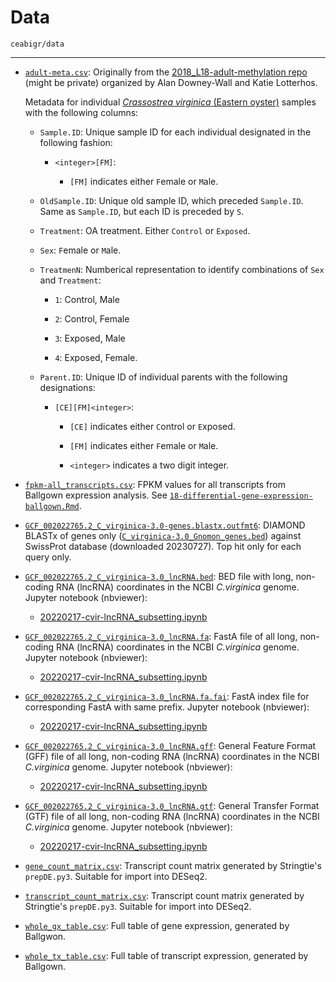 # Data

`ceabigr/data`

---

- [`adult-meta.csv`](https://github.com/sr320/ceabigr/blob/main/data/adult-meta.csv): Originally from the [2018_L18-adult-methylation repo](https://github.com/epigeneticstoocean/2018_L18-adult-methylation) (might be private) organized by Alan Downey-Wall and Katie Lotterhos.

  Metadata for individual [_Crassostrea virginica_ (Eastern oyster)](https://en.wikipedia.org/wiki/Eastern_oyster) samples with the following columns:

    - `Sample.ID`: Unique sample ID for each individual designated in the following fashion:

      - `<integer>[FM]`:
      
        - `[FM]` indicates either `F`emale or `M`ale.

    - `OldSample.ID`: Unique old sample ID, which preceded `Sample.ID`. Same as `Sample.ID`, but each ID is preceded by `S`.

    - `Treatment`: OA treatment. Either `Control` or `Exposed`.

    - `Sex`: `F`emale or `M`ale.

    - `TreatmenN`: Numberical representation to identify combinations of `Sex` and `Treatment`:

      - `1`: Control, Male

      - `2`: Control, Female

      - `3`: Exposed, Male

      - `4`: Exposed, Female.

    - `Parent.ID`: Unique ID of individual parents with the following designations:

      - `[CE][FM]<integer>`:

        - `[CE]` indicates either `C`ontrol or `E`xposed.

        - `[FM]` indicates either `F`emale or `M`ale.

        - `<integer>` indicates a two digit integer.

- [`fpkm-all_transcripts.csv`](https://github.com/sr320/ceabigr/blob/main/data/fpkm-all_transcripts.csv): FPKM values for all transcripts from Ballgown expression analysis. See [`18-differential-gene-expression-ballgown.Rmd`](https://github.com/sr320/ceabigr/blob/main/code/18-differential-gene-expression-ballgown.Rmd).

- [`GCF_002022765.2_C_virginica-3.0-genes.blastx.outfmt6`](https://github.com/sr320/ceabigr/blob/main/data/GCF_002022765.2_C_virginica-3.0-genes.blastx.outfmt6): DIAMOND BLASTx of genes only ([`C_virginica-3.0_Gnomon_genes.bed`](https://github.com/sr320/ceabigr/blob/main/data/C_virginica-3.0_Gnomon_genes.bed)) against SwissProt database (downloaded 20230727). Top hit only for each query only.

- [`GCF_002022765.2_C_virginica-3.0_lncRNA.bed`](https://github.com/sr320/ceabigr/blob/632a54509603edd1157d43fae5e4e67212c7f034/data/GCF_002022765.2_C_virginica-3.0_lncRNA.bed): BED file with long, non-coding RNA (lncRNA) coordinates in the NCBI _C.virginica_ genome. Jupyter notebook (nbviewer):

  - [20220217-cvir-lncRNA_subsetting.ipynb](https://github.com/robertslab/code/blob/master/notebooks/sam/20220217-cvir-lncRNA_subsetting.ipynb)

- [`GCF_002022765.2_C_virginica-3.0_lncRNA.fa`](https://github.com/sr320/ceabigr/blob/632a54509603edd1157d43fae5e4e67212c7f034/data/GCF_002022765.2_C_virginica-3.0_lncRNA.fa): FastA file of all long, non-coding RNA (lncRNA) coordinates in the NCBI _C.virginica_ genome. Jupyter notebook (nbviewer):

  - [20220217-cvir-lncRNA_subsetting.ipynb](https://github.com/robertslab/code/blob/master/notebooks/sam/20220217-cvir-lncRNA_subsetting.ipynb)

- [`GCF_002022765.2_C_virginica-3.0_lncRNA.fa.fai`](https://github.com/sr320/ceabigr/blob/main/data/GCF_002022765.2_C_virginica-3.0_lncRNA.fa.fai): FastA index file for corresponding FastA with same prefix. Jupyter notebook (nbviewer):

  - [20220217-cvir-lncRNA_subsetting.ipynb](https://github.com/robertslab/code/blob/master/notebooks/sam/20220217-cvir-lncRNA_subsetting.ipynb)

- [`GCF_002022765.2_C_virginica-3.0_lncRNA.gff`](https://github.com/sr320/ceabigr/blob/632a54509603edd1157d43fae5e4e67212c7f034/data/GCF_002022765.2_C_virginica-3.0_lncRNA.gff): General Feature Format (GFF) file of all long, non-coding RNA (lncRNA) coordinates in the NCBI _C.virginica_ genome. Jupyter notebook (nbviewer):

  - [20220217-cvir-lncRNA_subsetting.ipynb](https://github.com/robertslab/code/blob/master/notebooks/sam/20220217-cvir-lncRNA_subsetting.ipynb)

- [`GCF_002022765.2_C_virginica-3.0_lncRNA.gtf`](https://github.com/sr320/ceabigr/blob/main/data/GCF_002022765.2_C_virginica-3.0_lncRNA.gtf): General Transfer Format (GTF) file of all long, non-coding RNA (lncRNA) coordinates in the NCBI _C.virginica_ genome. Jupyter notebook (nbviewer):

  - [20220217-cvir-lncRNA_subsetting.ipynb](https://github.com/robertslab/code/blob/master/notebooks/sam/20220217-cvir-lncRNA_subsetting.ipynb)

- [`gene_count_matrix.csv`](https://github.com/sr320/ceabigr/blob/main/data/gene_count_matrix.csv): Transcript count matrix generated by Stringtie's `prepDE.py3`. Suitable for import into DESeq2.

- [`transcript_count_matrix.csv`](https://github.com/sr320/ceabigr/blob/main/data/transcript_count_matrix.csv): Transcript count matrix generated by Stringtie's `prepDE.py3`. Suitable for import into DESeq2.

- [`whole_gx_table.csv`](https://github.com/sr320/ceabigr/blob/main/data/whole_gx_table.csv): Full table of gene expression, generated by Ballgwon.

- [`whole_tx_table.csv`](https://github.com/sr320/ceabigr/blob/main/data/whole_tx_table.csv): Full table of transcript expression, generated by Ballgown.
